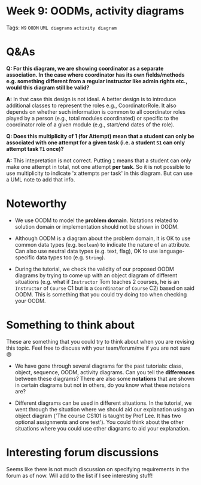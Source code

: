 # Week 9: OODMs, activity diagrams

Tags: `W9` `OODM` `UML diagrams` `activity diagram` 

# Q&As

**Q: For this diagram, we are showing coordinator as a separate association. In the case where coordinator has its own fields/methods e.g. something different from a regular instructor like admin rights etc., would this diagram still be valid?**

**A:** In that case this design is not ideal. A better design is to introduce additional classes to represent the roles e.g., CoordinatorRole. It also depends on whether such information is common to all coordinator roles played by a person (e.g., total modules coordinated) or specific to the coordinator role of a given module (e.g., start/end dates of the role).

**Q: Does this multiplicity of 1 (for Attempt) mean that a student can only be associated with one attempt for a given task (i.e. a student `S1` can only attempt task `T1` once)?**

**A:** This intepretation is not correct. Putting `1` means that a student can only make one attempt in total, not one attempt **per task**. So it is not possible to use multiplicity to indicate 'x attempts per task' in this diagram. But can use a UML note to add that info.

# Noteworthy

- We use OODM to model the **problem domain**. Notations related to solution domain or implementation should not be shown in OODM.

- Although OODM is a diagram about the problem domain, it is OK to use common data types (e.g. `boolean`) to indicate the nature of an attribute. Can also use neutral data types (e.g. text, flag), OK to use language-specific data types too (e.g. `String`).

- During the tutorial, we check the validity of our proposed OODM diagrams by trying to come up with an object diagram of different situations (e.g. what if `Instructor` Tom teaches 2 courses, he is an `Instructor` of `Course` C1 but is a `Coordinator` of `Course` C2) based on said OODM. This is something that you could try doing too when checking your OODM.

# Something to think about

These are something that you could try to think about when you are revising this topic. Feel free to discuss with your team/forum/me if you are not sure 😄

- We have gone through several diagrams for the past tutorials: class, object, sequence, OODM, activity diagrams. Can you tell the **differences** between these diagrams? There are also some **notations** that are shown in certain diagrams but not in others, do you know what these notaions are?

- Different diagrams can be used in different situations. In the tutorial, we went through the situation where we should aid our explanation using an object diagram ('The course CS101 is taught by Prof Lee. It has two optional assignments and one test'). You could think about the other situations where you could use other diagrams to aid your explanation. 

# Interesting forum discussions

Seems like there is not much discussion on specifying requirements in the forum as of now. Will add to the list if I see interesting stuff!